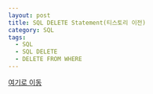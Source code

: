```yaml
---
layout: post
title: SQL DELETE Statement(티스토리 이전)
category: SQL
tags:
  - SQL
  - SQL DELETE
  - DELETE FROM WHERE
---
```




[여기로 이동](https://lifetutorial.tistory.com/20)

